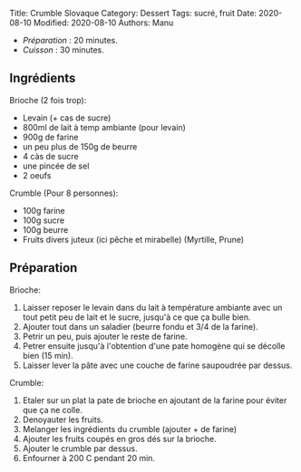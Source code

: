 Title: Crumble Slovaque
Category: Dessert
Tags: sucré, fruit
Date: 2020-08-10
Modified: 2020-08-10
Authors: Manu

- *Préparation* : 20 minutes.
- *Cuisson* : 30 minutes.

## Ingrédients

Brioche (2 fois trop):
   - Levain (+ cas de sucre)
   - 800ml de lait à temp ambiante (pour levain)
   - 900g de farine 
   - un peu plus de 150g de beurre
   - 4 càs de sucre
   - une pincée de sel
   - 2 oeufs

Crumble (Pour 8 personnes):
   - 100g farine
   - 100g sucre
   - 100g beurre
   - Fruits divers juteux (ici pêche et mirabelle) (Myrtille, Prune)

## Préparation

Brioche: 
   1. Laisser reposer le levain dans du lait à température ambiante avec un tout petit peu de lait et le sucre, jusqu'à ce que ça bulle bien.
   2. Ajouter tout dans un saladier (beurre fondu et 3/4 de la farine). 
   3. Petrir un peu, puis ajouter le reste de farine. 
   4. Petrer ensuite jusqu'à l'obtention d'une pate homogène qui se décolle bien (15 min). 
   5. Laisser lever la pâte avec une couche de farine saupoudrée par dessus.

Crumble:
   1. Etaler sur un plat la pate de brioche en ajoutant de la farine pour éviter que ça ne colle.
   2. Denoyauter les fruits.
   3. Melanger les ingrédients du crumble (ajouter + de farine)
   4. Ajouter les fruits coupés en gros dés sur la brioche.
   5. Ajouter le crumble par dessus.
   6. Enfourner à 200 C pendant 20 min.
